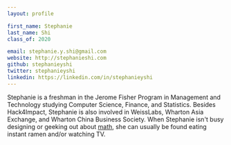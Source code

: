 ```yaml
---
layout: profile

first_name: Stephanie
last_name: Shi
class_of: 2020

email: stephanie.y.shi@gmail.com
website: http://stephanieshi.com
github: stephanieyshi
twitter: stephanieyshi
linkedin: https://linkedin.com/in/stephanieyshi
---
```


Stephanie is a freshman in the Jerome Fisher Program in Management and Technology
studying Computer Science, Finance, and Statistics. Besides Hack4Impact,
Stephanie is also involved in WeissLabs, Wharton Asia Exchange, and Wharton
China Business Society. When Stephanie isn't busy designing or geeking out about
[math](https://www.google.com/search?q=elliptic%20curves), she can usually be
found eating instant ramen and/or watching TV.
